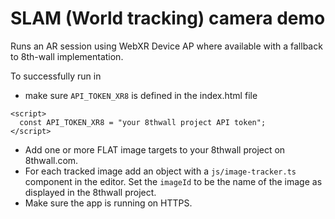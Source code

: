# SLAM (World tracking) camera demo
Runs an AR session using WebXR Device AP where available with a fallback to 8th-wall implementation.

To successfully run in 
- make sure `API_TOKEN_XR8` is defined in the index.html file
```
<script>
  const API_TOKEN_XR8 = "your 8thwall project API token";
</script>
```
- Add one or more FLAT image targets to your 8thwall project on 8thwall.com.
- For each tracked image add an object with a `js/image-tracker.ts` component in the editor. Set the `imageId` to be the name of the image as displayed in the 8thwall project.
- Make sure the app is running on HTTPS.